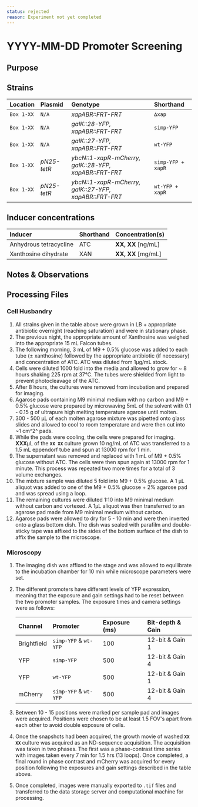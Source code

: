 ```yaml
---
status: rejected
reason: Experiment not yet completed
---
```


# **YYYY-MM-DD** Promoter Screening 

## Purpose 

## Strains
| **Location** | **Plasmid** | **Genotype** | **Shorthand** |
|:--| :--| :--| :--| 
|`Box 1-XX`| `N/A`| *xapABR::FRT-FRT* | `∆xap`|
|`Box 1-XX`| `N/A`| *galK::28-YFP, xapABR::FRT-FRT* |`simp-YFP`|
|`Box 1-XX`| `N/A`| *galK::27-YFP, xapABR::FRT-FRT* | `wt-YFP`|
|`Box 1-XX`| *pN25-tetR*| *ybcN::1-xapR-mCherry, galK::28-YFP, xapABR::FRT-FRT*| `simp-YFP + xapR`|
|`Box 1-XX`| *pN25-tetR*| *ybcN::1-xapR-mCherry, galK::27-YFP, xapABR::FRT-FRT*| `wt-YFP + xapR`|

## Inducer concentrations
| **Inducer** | **Shorthand**| **Concentration(s)** |
|:--|:--| :--|
| Anhydrous tetracycline| ATC| **XX, XX** \[ng/mL\]|
| Xanthosine dihydrate | XAN | **XX, XX** \[mg/mL\]|

## Notes & Observations

## Processing Files

### Cell Husbandry
1. All strains given in the table above were grown in LB + appropriate
   antibiotic overnight (reaching saturation) and were in stationary phase. 
2. The previous night, the appropriate amount of Xanthosine was weighed into the
  appropriate 15 mL Falcon tubes.
3. The following morning, 3 mL of M9 + 0.5% glucose was added to each tube (±
   xanthosine) followed by the appropriate antibiotic (if necessary) and
   concentration of ATC. ATC was diluted from 1µg/mL stock. 
4. Cells were diluted 1000 fold into the media and allowed to grow for ~ 8 hours
   shaking 225 rpm at 37°C. The tubes were shielded from light to prevent
   photocleavage of the ATC. 
5. After 8 hours, the cultures were removed from incubation and prepared for
   imaging. 
6. Agarose pads containing M9 minimal medium with no carbon and M9 + 0.5%
   glucose were prepared by microwaving 5mL of the solvent with 0.1 - 0.15 g of
   ultrapure high melting temperature agarose until molten. 
7. 300 - 500 µL of each molten agarose mixture was pipetted onto glass slides
   and allowed to cool to room temperature and were then cut into ~1 cm^2^ pads. 
8. While the pads were cooling, the cells were prepared for imaging. **XXX**µL of
   the **`XX XX`** culture grown 10 ng/mL of ATC was transferred to a 1.5 mL
   eppendorf tube and spun at 13000 rpm for 1 min. 
9. The supernatant was removed and replaced with 1 mL of M9 + 0.5% glucose
   without ATC. The cells were then spun again at 13000 rpm for 1 minute. This
   process was repeated two more times for a total of 3 volume exchanges. 
10. The mixture sample was diluted 5 fold into M9 + 0.5% glucose. A 1 µL aliquot
    was added to one of the M9 + 0.5% glucose + 2% agarose pad and was spread
    using a loop.
11. The remaining cultures were diluted 1:10 into M9 minimal medium without
    carbon and vortexed. A 1µL aliquot was then transferred to an agarose pad
    made from M9 minimal medium without carbon. 
12. Agarose pads were allowed to dry for 5 - 10 min and were then inverted onto
    a glass bottom dish. The dish was sealed with parafilm and double-sticky
    tape was affixed to the sides of the bottom surface of the dish to affix the
    sample to the microscope.

### Microscopy 
1. The imaging dish was affixed to the stage and was allowed to equilibrate to
   the incubation chamber for 10 min while microscope parameters were set. 
2. The different promoters have different levels of YFP expression, meaning that
   the exposure and gain settings had to be reset between the two promoter
   samples. The exposure times and camera settings were as follows:

   | **Channel** | **Promoter** |**Exposure (ms)** | **Bit-depth & Gain**|
   |:--|:--|:--| :--|
   |Brightfield | `simp-YFP` & `wt-YFP`| 100 | 12-bit & Gain 1|
   |YFP | `simp-YFP` | 500 | 12-bit & Gain 4 |
   | YFP | `wt-YFP` | 500 | 12-bit & Gain 1 |
   |mCherry | `simp-YFP` & `wt-YFP` | 500 | 12-bit & Gain 4|

3. Between 10 - 15 positions were marked per sample pad and images were
   acquired. Positions were chosen to be at least 1.5 FOV's apart from each
   other to avoid double exposure of cells. 

4. Once the snapshots had been acquired, the growth movie of washed
   **`XX XX`** culture was acquired as an ND-sequence acquisition. The
   acquisition was taken in two phases. The first was a phase-contrast time
   series with images taken every 7 min for 1.5 hrs (13 loops). Once completed, 
   a final round in phase contrast and mCherry was acquired for every position
   following the exposures and gain settings described in the table above.
5. Once completed, images were manually exported to `.tif` files and transferred
   to the data storage server and computational machine for processing.  